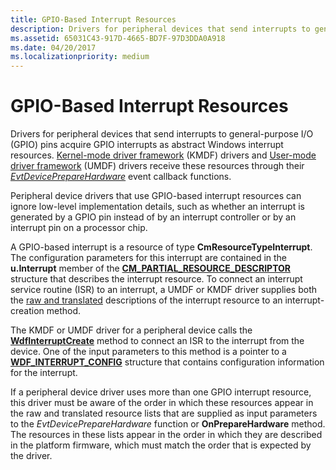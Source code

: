 ```yaml
---
title: GPIO-Based Interrupt Resources
description: Drivers for peripheral devices that send interrupts to general-purpose I/O (GPIO) pins acquire GPIO interrupts as abstract Windows interrupt resources.
ms.assetid: 65031C43-917D-4665-BD7F-97D3DDA0A918
ms.date: 04/20/2017
ms.localizationpriority: medium
---
```


# GPIO-Based Interrupt Resources


Drivers for peripheral devices that send interrupts to general-purpose I/O (GPIO) pins acquire GPIO interrupts as abstract Windows interrupt resources. [Kernel-mode driver framework](../wdf/index.md) (KMDF) drivers and [User-mode driver framework](../wdf/overview-of-the-umdf.md) (UMDF) drivers receive these resources through their [*EvtDevicePrepareHardware*](/windows-hardware/drivers/ddi/wdfdevice/nc-wdfdevice-evt_wdf_device_prepare_hardware) event callback functions.

Peripheral device drivers that use GPIO-based interrupt resources can ignore low-level implementation details, such as whether an interrupt is generated by a GPIO pin instead of by an interrupt controller or by an interrupt pin on a processor chip.

A GPIO-based interrupt is a resource of type **CmResourceTypeInterrupt**. The configuration parameters for this interrupt are contained in the **u.Interrupt** member of the [**CM\_PARTIAL\_RESOURCE\_DESCRIPTOR**](/windows-hardware/drivers/ddi/wdm/ns-wdm-_cm_partial_resource_descriptor) structure that describes the interrupt resource. To connect an interrupt service routine (ISR) to an interrupt, a UMDF or KMDF driver supplies both the [raw and translated](../wdf/raw-and-translated-resources.md) descriptions of the interrupt resource to an interrupt-creation method.

The KMDF or UMDF driver for a peripheral device calls the [**WdfInterruptCreate**](/windows-hardware/drivers/ddi/wdfinterrupt/nf-wdfinterrupt-wdfinterruptcreate) method to connect an ISR to the interrupt from the device. One of the input parameters to this method is a pointer to a [**WDF\_INTERRUPT\_CONFIG**](/windows-hardware/drivers/ddi/wdfinterrupt/ns-wdfinterrupt-_wdf_interrupt_config) structure that contains configuration information for the interrupt.

If a peripheral device driver uses more than one GPIO interrupt resource, this driver must be aware of the order in which these resources appear in the raw and translated resource lists that are supplied as input parameters to the *EvtDevicePrepareHardware* function or **OnPrepareHardware** method. The resources in these lists appear in the order in which they are described in the platform firmware, which must match the order that is expected by the driver.

